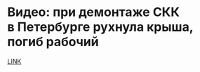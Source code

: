 # Видео: при демонтаже СКК в Петербурге рухнула крыша, погиб рабочий



[LINK](https://varlamov.ru/3772060.html)